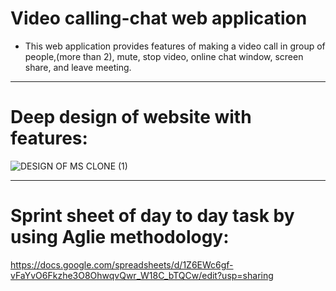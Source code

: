 # Video calling-chat web application
- This web application provides features of making a video call in group of people,(more than 2), mute, stop video, online chat window, screen share, and leave meeting.
_______________________________________________________________________________________________________________________

# Deep design of website with features:
![DESIGN OF MS CLONE (1)](https://user-images.githubusercontent.com/62839539/125268962-df9f8280-e325-11eb-90dc-5e9f221589dd.png)

_______________________________________________________________________________________________________________________

# Sprint sheet of day to day task by using Aglie methodology:
https://docs.google.com/spreadsheets/d/1Z6EWc6gf-vFaYvO6Fkzhe3O8OhwqvQwr_W18C_bTQCw/edit?usp=sharing